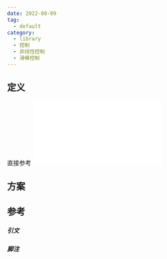 ```yaml
---
date: 2022-08-09
tag:
  - default
category:
  - library
  - 控制
  - 非线性控制
  - 滑模控制
---
```



## 定义

直接参考
![@plestanNewMethodologiesAdaptive2010.md](paper\.\@plestanNewMethodologiesAdaptive2010.md)

## 方案

## 参考

##### 引文
##### 脚注
